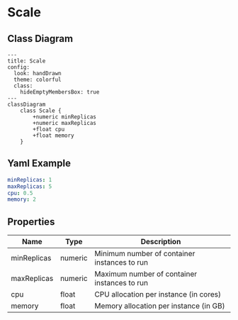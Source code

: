 # Scale

## Class Diagram

```mermaid
---
title: Scale
config:
  look: handDrawn
  theme: colorful
  class:
    hideEmptyMembersBox: true
---
classDiagram
    class Scale {
        +numeric minReplicas
        +numeric maxReplicas
        +float cpu
        +float memory
    }
```

## Yaml Example

```yaml
minReplicas: 1
maxReplicas: 5
cpu: 0.5
memory: 2

```

## Properties

| Name | Type | Description |
| ---- | ---- | ----------- |
| minReplicas | numeric | Minimum number of container instances to run  |
| maxReplicas | numeric | Maximum number of container instances to run  |
| cpu | float | CPU allocation per instance (in cores)  |
| memory | float | Memory allocation per instance (in GB)  |
